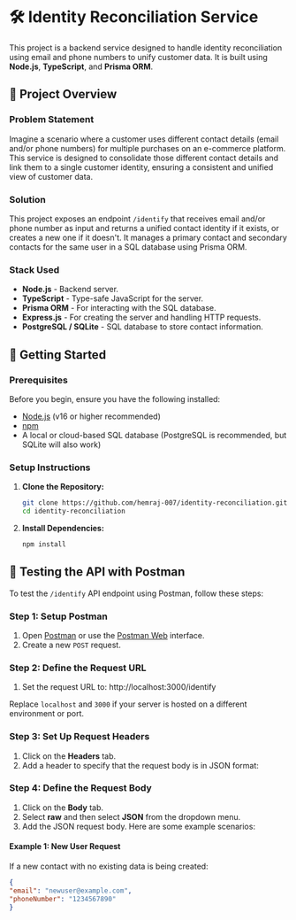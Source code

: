 # 🛠 Identity Reconciliation Service

This project is a backend service designed to handle identity reconciliation using email and phone numbers to unify customer data. It is built using **Node.js**, **TypeScript**, and **Prisma ORM**.

## 📜 Project Overview

### Problem Statement
Imagine a scenario where a customer uses different contact details (email and/or phone numbers) for multiple purchases on an e-commerce platform. This service is designed to consolidate those different contact details and link them to a single customer identity, ensuring a consistent and unified view of customer data.

### Solution
This project exposes an endpoint `/identify` that receives email and/or phone number as input and returns a unified contact identity if it exists, or creates a new one if it doesn't. It manages a primary contact and secondary contacts for the same user in a SQL database using Prisma ORM.

### Stack Used
- **Node.js** - Backend server.
- **TypeScript** - Type-safe JavaScript for the server.
- **Prisma ORM** - For interacting with the SQL database.
- **Express.js** - For creating the server and handling HTTP requests.
- **PostgreSQL / SQLite** - SQL database to store contact information.


## 🚀 Getting Started

### Prerequisites
Before you begin, ensure you have the following installed:

- [Node.js](https://nodejs.org/) (v16 or higher recommended)
- [npm](https://www.npmjs.com/)
- A local or cloud-based SQL database (PostgreSQL is recommended, but SQLite will also work)

### Setup Instructions

1. **Clone the Repository:**

   ```bash
   git clone https://github.com/hemraj-007/identity-reconciliation.git
   cd identity-reconciliation
2. **Install Dependencies:**

   ```bash
   npm install

## 🧪 Testing the API with Postman

To test the `/identify` API endpoint using Postman, follow these steps:

### Step 1: Setup Postman
1. Open [Postman](https://www.postman.com/downloads/) or use the [Postman Web](https://web.postman.co/) interface.
2. Create a new `POST` request.

### Step 2: Define the Request URL
1. Set the request URL to: http://localhost:3000/identify

Replace `localhost` and `3000` if your server is hosted on a different environment or port.

### Step 3: Set Up Request Headers
1. Click on the **Headers** tab.
2. Add a header to specify that the request body is in JSON format:


### Step 4: Define the Request Body
1. Click on the **Body** tab.
2. Select **raw** and then select **JSON** from the dropdown menu.
3. Add the JSON request body. Here are some example scenarios:

#### Example 1: New User Request
If a new contact with no existing data is being created:

```json
{
"email": "newuser@example.com",
"phoneNumber": "1234567890"
}

